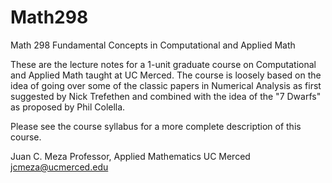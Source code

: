 Math298
=======

Math 298 Fundamental Concepts in Computational and Applied Math

These are the lecture notes for a 1-unit graduate course on Computational and Applied Math taught at UC Merced.
The course is loosely based on the idea of going over some of the classic papers in Numerical Analysis as first suggested
by Nick Trefethen and combined with the idea of the "7 Dwarfs" as proposed by Phil Colella.

Please see the course syllabus for a more complete description of this course.

Juan C. Meza
Professor, Applied Mathematics
UC Merced
jcmeza@ucmerced.edu
